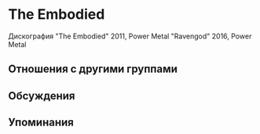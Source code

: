 # The Embodied

Дискография
"The Embodied" 2011, Power Metal
"Ravengod" 2016, Power Metal

## Отношения с другими группами


## Обсуждения


## Упоминания

